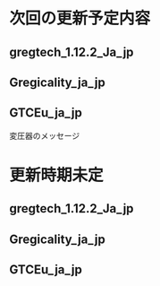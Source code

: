 # 次回の更新予定内容  
## gregtech_1.12.2_Ja_jp  
## Gregicality_ja_jp  
## GTCEu_ja_jp  
変圧器のメッセージ 

  
  
# 更新時期未定  
## gregtech_1.12.2_Ja_jp  
## Gregicality_ja_jp  
## GTCEu_ja_jp
